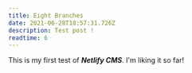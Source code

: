 ```yaml
---
title: Eight Branches
date: 2021-06-28T18:57:31.726Z
description: Test post !
readtime: 6
---
```

This is my first test of ***Netlify CMS***. I'm liking it so far!